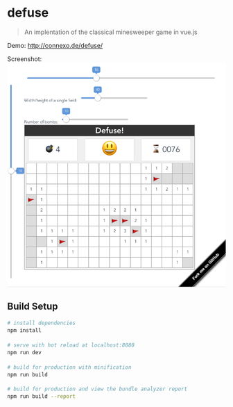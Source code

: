 # defuse

> An implentation of the classical minesweeper game in vue.js

Demo: http://connexo.de/defuse/

Screenshot: 
![Defuse game](screenshot_defuse.png)


## Build Setup

``` bash
# install dependencies
npm install

# serve with hot reload at localhost:8080
npm run dev

# build for production with minification
npm run build

# build for production and view the bundle analyzer report
npm run build --report
```
